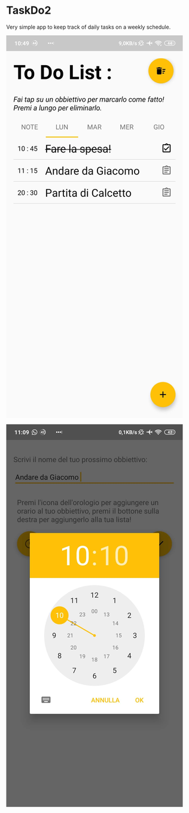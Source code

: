 # TaskDo2

Very simple app to keep track of daily tasks on a weekly schedule.

![](app/src/main/res/drawable/ReadMe_Screenshot.jpg)

![](app/src/main/res/drawable/ReadMe_Screenshot2.jpg)
